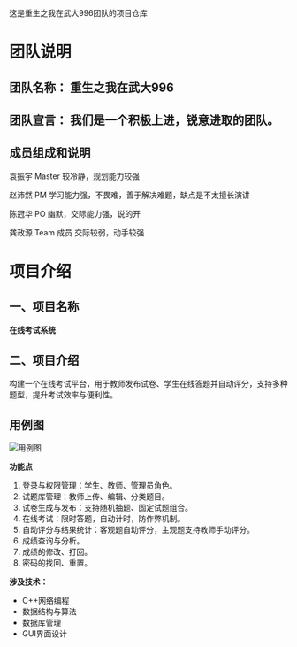 这是重生之我在武大996团队的项目仓库
##
# 团队说明

## 团队名称：	重生之我在武大996

## 团队宣言： 我们是一个积极上进，锐意进取的团队。

## 成员组成和说明

袁振宇	        Master	   	较冷静，规划能力较强

赵沛然	        PM	 	      学习能力强，不畏难，善于解决难题，缺点是不太擅长演讲

陈冠华	        PO          幽默，交际能力强，说的开

龚政源	        Team 成员   交际较弱，动手较强

##

# 项目介绍
## 一、项目名称
**在线考试系统**  
## 二、项目介绍
构建一个在线考试平台，用于教师发布试卷、学生在线答题并自动评分，支持多种题型，提升考试效率与便利性。

## 用例图
![用例图](https://github.com/whuyu/exam-system/blob/main/README.assets/yongli.png "用例图")


**功能点**
1. 登录与权限管理：学生、教师、管理员角色。
2. 试题库管理：教师上传、编辑、分类题目。
3. 试卷生成与发布：支持随机抽题、固定试题组合。
4. 在线考试：限时答题，自动计时，防作弊机制。
5. 自动评分与结果统计：客观题自动评分，主观题支持教师手动评分。
6. 成绩查询与分析。
7. 成绩的修改、打回。
8. 密码的找回、重置。

**涉及技术：**
- C++网络编程
- 数据结构与算法
- 数据库管理
- GUI界面设计




